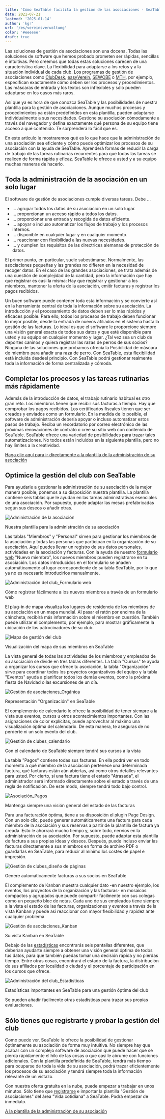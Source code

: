 ```yaml
---
title: 'Cómo SeaTable facilita la gestión de las asociaciones - SeaTable'
date: 2021-07-21
lastmod: '2025-01-14'
author: 'kgr'
url: '/es/vereinsverwaltung'
color: '#eeeeee'
draft: true
---
```


Las soluciones de gestión de asociaciones son una docena. Todas las soluciones de software que hemos probado prometen ser rápidas, sencillas e intuitivas. Pero creemos que todas estas soluciones carecen de una característica clave. La flexibilidad para adaptarse a los retos y a la situación individual de cada club. Los programas de gestión de asociaciones como [ClubDesk](https://www.clubdesk.de/), [easyVerein](https://easyverein.com/), [SEWOBE](https://www.sewobe.de/) o [MTH](https://www.mth-software.de/), por ejemplo, especifican exactamente cómo deben ser los procesos y procedimientos. Las máscaras de entrada y los textos son inflexibles y sólo pueden adaptarse en los casos más raros.

Así que ya es hora de que conozca SeaTable y las posibilidades de nuestra plantilla para la gestión de asociaciones. Aunque muchos procesos y procedimientos ya están predefinidos en esta plantilla, pueden adaptarse individualmente a sus necesidades. Gestione su asociación cómodamente a través del navegador y defina exactamente qué persona de su equipo tiene acceso a qué contenido. Te sorprenderá lo fácil que es.

En este artículo le mostraremos qué es lo que hace que la administración de una asociación sea eficiente y cómo puede optimizar los procesos de su asociación con la ayuda de SeaTable. Aprenderá formas de reducir la carga de trabajo de las tareas rutinarias recurrentes para que todas las tareas se realicen de forma rápida y eficaz. SeaTable le ofrece a usted y a su equipo muchas maneras de hacerlo.

## Toda la administración de la asociación en un solo lugar

El software de gestión de asociaciones cumple diversas tareas. Debe ...

- ... agrupar todos los datos de su asociación en un solo lugar.
- ... proporcionan un acceso rápido a todos los datos.
- ... proporcionar una entrada y recogida de datos eficiente.
- ... apoyar o incluso automatizar los flujos de trabajo y los procesos internos.
- ... disponible en cualquier lugar y en cualquier momento.
- ... reaccionar con flexibilidad a las nuevas necesidades.
- ... y cumplen los requisitos de las directrices alemanas de protección de datos.

El primer punto, en particular, suele subestimarse. Normalmente, las asociaciones pequeñas y las grandes no difieren en la necesidad de recoger datos. En el caso de las grandes asociaciones, se trata además de una cuestión de complejidad de la cantidad, pero la información que hay que registrar es casi la misma: Hay que registrar y gestionar a los miembros, mantener la oferta de la asociación, emitir facturas y registrar los pagos recibidos.

Un buen software puede contener toda esta información y se convierte así en la herramienta central de toda la información sobre su asociación. La introducción y el procesamiento de datos deben ser lo más rápidos y eficaces posible. Para ello, todos los procesos de trabajo deben funcionar lo mejor posible, desde la entrada de nuevos afiliados en el sistema hasta la gestión de las facturas. Lo ideal es que el software le proporcione siempre una visión general exacta de todos sus datos y que esté disponible para usted y su equipo en cualquier momento y lugar. ¿Tal vez sea un club de deportes caninos y quiera registrar las razas de perros de sus socios? Ninguna de las soluciones que probamos ofrecía la Posibilidad de máscara de miembro para añadir una raza de perro. Con SeaTable, esta flexibilidad está incluida desdeel principio. Con SeaTable podrá gestionar realmente toda la información de forma centralizada y cómoda.

## Completar los procesos y las tareas rutinarias más rápidamente

Además de la introducción de datos, el trabajo rutinario habitual es otro gran reto. Los miembros tienen que recibir sus facturas a tiempo. Hay que comprobar los pagos recibidos. Los certificados fiscales tienen que ser creados y enviados como un formulario. En la medida de lo posible, el software de administración debería apoyar o incluso automatizar estos pasos de trabajo. Reciba un recordatorio por correo electrónico de las próximas renovaciones de contrato o cree su sitio web con contenido de SeaTable. SeaTable ofrece una variedad de posibilidades para trazar tales automatizaciones. No todos están incluidos en la siguiente plantilla, pero no hay límites a la creatividad.

[Haga clic aquí para ir directamente a la plantilla de la administración de su asociación](https://seatable.io/es/vorlage/shatbqkjsny6tmytw-wefa/)

## Optimice la gestión del club con SeaTable

Para ayudarle a gestionar la administración de su asociación de la mejor manera posible, ponemos a su disposición nuestra plantilla. La plantilla contiene seis tablas que le ayudan en las tareas administrativas esenciales de una asociación. Por supuesto, puede adaptar las mesas prefabricadas según sus deseos o añadir otras.

![Administración de la asociación](https://seatable.de/wp-content/uploads/2021/07/Vereinsverwaltung.jpg)

Nuestra plantilla para la administración de su asociación

Las tablas "Miembros" y "Personal" sirven para gestionar los miembros de la asociación y todas las personas que participan en la organización de su asociación. Aquí puedes llevar un registro de sus datos personales, actividades en la asociación y facturas. Con la ayuda de nuestro [formulario web](https://seatable.io/es/docs/handbuch/datenmanagement/webformulare/?lang=auto) "Nuevo miembro", los nuevos miembros pueden registrarse en tu asociación. Los datos introducidos en el formulario se añaden automáticamente al lugar correspondiente de su tabla SeaTable, por lo que ya no es necesario introducirlos manualmente.

![Administración del club_Formulario web](https://seatable.de/wp-content/uploads/2021/07/Vereinsverwaltung-Webformular.jpg)

Cómo registrar fácilmente a los nuevos miembros a través de un formulario web

El plug-in de mapa visualiza los lugares de residencia de los miembros de su asociación en un mapa mundial. Al pasar el ratón por encima de la chincheta, recibirá más información sobre el miembro en cuestión. También puede utilizar el complemento, por ejemplo, para mostrar gráficamente la ubicación de los patrocinadores de su club.

![Mapa de gestión del club](https://seatable.de/wp-content/uploads/2021/07/Vereinsverwaltung-Karte.jpg)

Visualización del mapa de sus miembros en SeaTable

La vista general de todas las actividades de los miembros y empleados de su asociación se divide en tres tablas diferentes. La tabla "Cursos" te ayuda a organizar los cursos que ofrece tu asociación, la tabla "Organización" sirve para coordinar todos los proyectos organizativos del equipo y la tabla "Eventos" ayuda a planificar todos los demás eventos, como la próxima fiesta de Navidad o las excursiones de un día.

![Gestión de asociaciones_Orgánica](https://seatable.de/wp-content/uploads/2021/07/Vereinsverwaltung-Organization.jpg)

Representación "Organización" en SeaTable

El complemento de calendario le ofrece la posibilidad de tener siempre a la vista sus eventos, cursos u otros acontecimientos importantes. Con las asignaciones de color explícitas, puede aprovechar al máximo una visualización óptima del calendario. De esta manera, te aseguras de no perderte ni un solo evento del club.

![Gestión de clubes_calendario](https://seatable.de/wp-content/uploads/2021/07/Vereinsverwaltung-Kalender.jpg)

Con el calendario de SeaTable siempre tendrá sus cursos a la vista

La tabla "Pagos" contiene todas sus facturas. En ella podrá ver en todo momento a qué miembro de la asociación pertenece una determinada factura, qué facturas están aún abiertas, así como otros detalles relevantes para usted. Por cierto, si una factura tiene el estado "Atrasada", el administrador será informado directamente sobre el estado a través de una regla de notificación. De este modo, siempre tendrá todo bajo control.

![Asociación_Pagos](https://seatable.de/wp-content/uploads/2021/07/Vereinsverwaltung-Payments.jpg)

Mantenga siempre una visión general del estado de las facturas

Para una facturación óptima, tiene a su disposición el plugin Page Design. Con un solo clic, puede generar automáticamente una factura para cada miembro de la asociación y sus reservas a partir de la plantilla de factura ya creada. Esto le ahorrará mucho tiempo y, sobre todo, nervios en la administración de su asociación. Por supuesto, puede adaptar esta plantilla de factura a sus propias ideas y deseos. Después, puede incluso enviar las facturas directamente a sus miembros en forma de archivo PDF o guardarlas en SeaTable, para reducir al mínimo los costes de papel e impresión.

![Gestión de clubes_diseño de páginas](https://seatable.de/wp-content/uploads/2021/07/Vereinsverwaltung-Rechnung.jpg)

Genere automáticamente facturas a sus socios en SeaTable

El complemento de Kanban muestra cualquier dato -en nuestro ejemplo, los eventos, los proyectos de la organización y las facturas- en mosaicos compactos y agrupados que puede compartir fácilmente con sus colegas como un pequeño bloc de notas. Cada uno de sus empleados tiene siempre a la vista el estado de las facturas, organizaciones y eventos a través de la vista Kanban y puede así reaccionar con mayor flexibilidad y rapidez ante cualquier problema.

![Gestión de asociaciones_Kanban](https://seatable.de/wp-content/uploads/2021/07/Vereinsverwaltung-Kanban1.jpg)

Su vista Kanban en SeaTable

Debajo de las [estadísticas](https://seatable.io/es/docs/handbuch/schnelleinstieg/datenanalyse/?lang=auto) encontrarás seis pantallas diferentes, que deberían ayudarte siempre a obtener una visión general óptima de todos tus datos, para que también puedas tomar una decisión rápida y no pierdas tiempo. Entre otras cosas, encontrará el estado de la factura, la distribución de sus afiliados por localidad o ciudad y el porcentaje de participación en los cursos que ofrece.

![Administración del club_Estadísticas](https://seatable.de/wp-content/uploads/2021/07/Vereinsverwaltung-Statistiken.jpg)

Estadísticas importantes en SeaTable para una gestión óptima del club

Se pueden añadir fácilmente otras estadísticas para trazar sus propias evaluaciones.

## Sólo tienes que registrarte y probar la gestión del club

Como puede ver, SeaTable le ofrece la posibilidad de gestionar óptimamente su asociación de forma muy intuitiva. No siempre hay que acabar con un complejo software de asociación que puede hacer que se pierda rápidamente el hilo de las cosas o que casi le abrume con funciones adicionales. Con la plantilla predefinida de SeaTable, tendrá más tiempo para ocuparse de toda la vida de su asociación, podrá trazar eficientemente los procesos de su asociación y tendrá siempre toda la información relevante de un vistazo.

Con nuestra oferta gratuita en la nube, puede empezar a trabajar en unos minutos. Sólo tiene que [registrarse](https://seatable.io/es/registrierung/?lang=auto) e importar la plantilla "Gestión de asociaciones" del área "Vida cotidiana" a SeaTable. Podrá empezar de inmediato.

[A la plantilla de la administración de su asociación](https://seatable.io/es/vorlage/shatbqkjsny6tmytw-wefa/)
